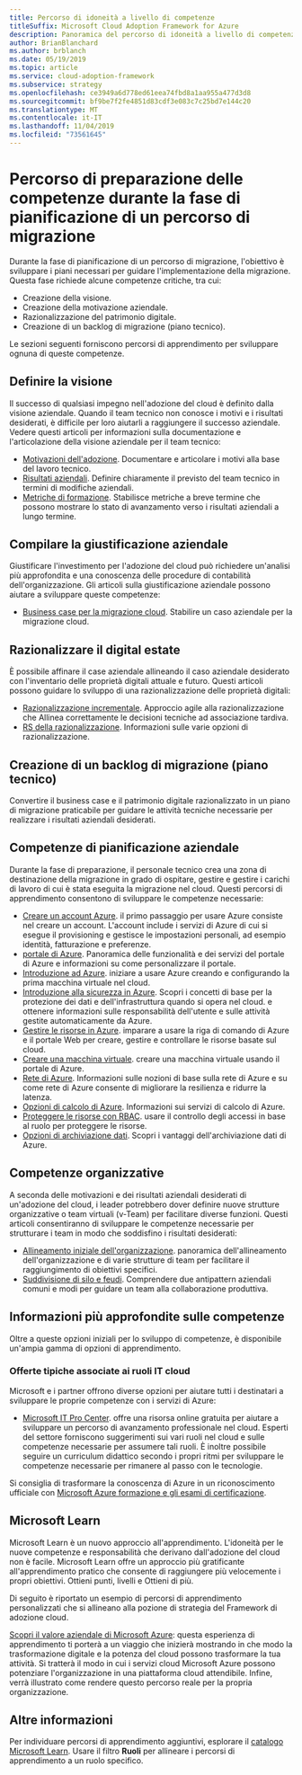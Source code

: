 ```yaml
---
title: Percorso di idoneità a livello di competenze
titleSuffix: Microsoft Cloud Adoption Framework for Azure
description: Panoramica del percorso di idoneità a livello di competenze
author: BrianBlanchard
ms.author: brblanch
ms.date: 05/19/2019
ms.topic: article
ms.service: cloud-adoption-framework
ms.subservice: strategy
ms.openlocfilehash: ce3949a6d778ed61eea74fbd8a1aa955a477d3d8
ms.sourcegitcommit: bf9be7f2fe4851d83cdf3e083c7c25bd7e144c20
ms.translationtype: MT
ms.contentlocale: it-IT
ms.lasthandoff: 11/04/2019
ms.locfileid: "73561645"
---
```

# <a name="skills-readiness-path-during-the-plan-phase-of-a-migration-journey"></a>Percorso di preparazione delle competenze durante la fase di pianificazione di un percorso di migrazione

Durante la fase di pianificazione di un percorso di migrazione, l'obiettivo è sviluppare i piani necessari per guidare l'implementazione della migrazione. Questa fase richiede alcune competenze critiche, tra cui:

- Creazione della visione.
- Creazione della motivazione aziendale.
- Razionalizzazione del patrimonio digitale.
- Creazione di un backlog di migrazione (piano tecnico).

Le sezioni seguenti forniscono percorsi di apprendimento per sviluppare ognuna di queste competenze.

## <a name="establish-the-vision"></a>Definire la visione

Il successo di qualsiasi impegno nell'adozione del cloud è definito dalla visione aziendale. Quando il team tecnico non conosce i motivi e i risultati desiderati, è difficile per loro aiutarli a raggiungere il successo aziendale. Vedere questi articoli per informazioni sulla documentazione e l'articolazione della visione aziendale per il team tecnico:

- [Motivazioni dell'adozione](./motivations.md). Documentare e articolare i motivi alla base del lavoro tecnico.
- [Risultati aziendali](./business-outcomes/index.md). Definire chiaramente il previsto del team tecnico in termini di modifiche aziendali.
- [Metriche di formazione](./learning-metrics.md). Stabilisce metriche a breve termine che possono mostrare lo stato di avanzamento verso i risultati aziendali a lungo termine.

## <a name="build-the-business-justification"></a>Compilare la giustificazione aziendale

Giustificare l'investimento per l'adozione del cloud può richiedere un'analisi più approfondita e una conoscenza delle procedure di contabilità dell'organizzazione. Gli articoli sulla giustificazione aziendale possono aiutare a sviluppare queste competenze:

- [Business case per la migrazione cloud](./cloud-migration-business-case.md). Stabilire un caso aziendale per la migrazione cloud.

## <a name="rationalize-the-digital-estate"></a>Razionalizzare il digital estate

È possibile affinare il case aziendale allineando il caso aziendale desiderato con l'inventario delle proprietà digitali attuale e futuro. Questi articoli possono guidare lo sviluppo di una razionalizzazione delle proprietà digitali:

- [Razionalizzazione incrementale](../digital-estate/rationalize.md). Approccio agile alla razionalizzazione che Allinea correttamente le decisioni tecniche ad associazione tardiva.
- [RS della razionalizzazione](../digital-estate/5-rs-of-rationalization.md). Informazioni sulle varie opzioni di razionalizzazione.

## <a name="create-a-migration-backlog-technical-plan"></a>Creazione di un backlog di migrazione (piano tecnico)

Convertire il business case e il patrimonio digitale razionalizzato in un piano di migrazione praticabile per guidare le attività tecniche necessarie per realizzare i risultati aziendali desiderati.

## <a name="business-planning-skills"></a>Competenze di pianificazione aziendale

Durante la fase di preparazione, il personale tecnico crea una zona di destinazione della migrazione in grado di ospitare, gestire e gestire i carichi di lavoro di cui è stata eseguita la migrazione nel cloud. Questi percorsi di apprendimento consentono di sviluppare le competenze necessarie:

- [Creare un account Azure](https://docs.microsoft.com/learn/modules/create-an-azure-account). il primo passaggio per usare Azure consiste nel creare un account. L'account include i servizi di Azure di cui si esegue il provisioning e gestisce le impostazioni personali, ad esempio identità, fatturazione e preferenze.
- [portale di Azure](https://docs.microsoft.com/learn/modules/tour-azure-portal). Panoramica delle funzionalità e dei servizi del portale di Azure e informazioni su come personalizzare il portale.
- [Introduzione ad Azure](https://docs.microsoft.com/learn/modules/welcome-to-azure). iniziare a usare Azure creando e configurando la prima macchina virtuale nel cloud.
- [Introduzione alla sicurezza in Azure](https://docs.microsoft.com/learn/modules/intro-to-security-in-azure). Scopri i concetti di base per la protezione dei dati e dell'infrastruttura quando si opera nel cloud. e ottenere informazioni sulle responsabilità dell'utente e sulle attività gestite automaticamente da Azure.
- [Gestire le risorse in Azure](https://docs.microsoft.com/learn/paths/manage-resources-in-azure). imparare a usare la riga di comando di Azure e il portale Web per creare, gestire e controllare le risorse basate sul cloud.
- [Creare una macchina virtuale](https://docs.microsoft.com/learn/modules/create-windows-virtual-machine-in-azure). creare una macchina virtuale usando il portale di Azure.
- [Rete di Azure](https://docs.microsoft.com/learn/modules/intro-to-azure-networking). Informazioni sulle nozioni di base sulla rete di Azure e su come rete di Azure consente di migliorare la resilienza e ridurre la latenza.
- [Opzioni di calcolo di Azure](https://docs.microsoft.com/learn/modules/intro-to-azure-compute). Informazioni sui servizi di calcolo di Azure.
- [Proteggere le risorse con RBAC](https://docs.microsoft.com/learn/modules/secure-azure-resources-with-rbac). usare il controllo degli accessi in base al ruolo per proteggere le risorse.
- [Opzioni di archiviazione dati](https://docs.microsoft.com/learn/modules/intro-to-data-in-azure/index). Scopri i vantaggi dell'archiviazione dati di Azure.

## <a name="organizational-skills"></a>Competenze organizzative

A seconda delle motivazioni e dei risultati aziendali desiderati di un'adozione del cloud, i leader potrebbero dover definire nuove strutture organizzative o team virtuali (v-Team) per facilitare diverse funzioni. Questi articoli consentiranno di sviluppare le competenze necessarie per strutturare i team in modo che soddisfino i risultati desiderati:

- [Allineamento iniziale dell'organizzazione](../organize/index.md). panoramica dell'allineamento dell'organizzazione e di varie strutture di team per facilitare il raggiungimento di obiettivi specifici.
- [Suddivisione di silo e feudi](../organize/fiefdoms-silos.md). Comprendere due antipattern aziendali comuni e modi per guidare un team alla collaborazione produttiva.

## <a name="deeper-skills-exploration"></a>Informazioni più approfondite sulle competenze

Oltre a queste opzioni iniziali per lo sviluppo di competenze, è disponibile un'ampia gamma di opzioni di apprendimento.

### <a name="typical-mappings-of-cloud-it-roles"></a>Offerte tipiche associate ai ruoli IT cloud

Microsoft e i partner offrono diverse opzioni per aiutare tutti i destinatari a sviluppare le proprie competenze con i servizi di Azure:

- [Microsoft IT Pro Center](https://www.microsoft.com/itpro). offre una risorsa online gratuita per aiutare a sviluppare un percorso di avanzamento professionale nel cloud. Esperti del settore forniscono suggerimenti sui vari ruoli nel cloud e sulle competenze necessarie per assumere tali ruoli. È inoltre possibile seguire un curriculum didattico secondo i propri ritmi per sviluppare le competenze necessarie per rimanere al passo con le tecnologie.

Si consiglia di trasformare la conoscenza di Azure in un riconoscimento ufficiale con [Microsoft Azure formazione e gli esami di certificazione](https://www.microsoft.com/learning/azure-certification.aspx).

## <a name="microsoft-learn"></a>Microsoft Learn

Microsoft Learn è un nuovo approccio all'apprendimento. L'idoneità per le nuove competenze e responsabilità che derivano dall'adozione del cloud non è facile. Microsoft Learn offre un approccio più gratificante all'apprendimento pratico che consente di raggiungere più velocemente i propri obiettivi. Ottieni punti, livelli e Ottieni di più.

Di seguito è riportato un esempio di percorsi di apprendimento personalizzati che si allineano alla pozione di strategia del Framework di adozione cloud.

[Scopri il valore aziendale di Microsoft Azure](https://docs.microsoft.com/learn/paths/learn-business-value-of-azure): questa esperienza di apprendimento ti porterà a un viaggio che inizierà mostrando in che modo la trasformazione digitale e la potenza del cloud possono trasformare la tua attività. Si tratterà il modo in cui i servizi cloud Microsoft Azure possono potenziare l'organizzazione in una piattaforma cloud attendibile. Infine, verrà illustrato come rendere questo percorso reale per la propria organizzazione.

## <a name="learn-more"></a>Altre informazioni

Per individuare percorsi di apprendimento aggiuntivi, esplorare il [catalogo Microsoft Learn](https://docs.microsoft.com/learn/browse). Usare il filtro **Ruoli** per allineare i percorsi di apprendimento a un ruolo specifico.
